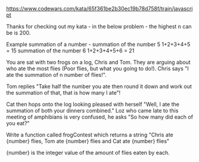 https://www.codewars.com/kata/65f361be2b30ec19b78d758f/train/javascript

Thanks for checking out my kata - in the below problem - the highest n can be is 200.

Example summation of a number - summation of the number 5 1+2+3+4+5 = 15 summation of the number 6 1+2+3+4+5+6 = 21

You are sat with two frogs on a log, Chris and Tom. They are arguing about who ate the most flies (Poor flies, but what you going to do!). Chris says "I ate the summation of n number of flies!".

Tom replies "Take half the number you ate then round it down and work out the summation of that, that is how many I ate"!

Cat then hops onto the log looking pleased with herself "Well, I ate the summation of both your dinners combined." Loz who came late to this meeting of amphibians is very confused, he asks "So how many did each of you eat?"

Write a function called frogContest which returns a string "Chris ate {number} flies, Tom ate {number} flies and Cat ate {number} flies"

{number} is the integer value of the amount of flies eaten by each.

